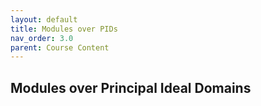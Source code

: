```yaml
---
layout: default
title: Modules over PIDs
nav_order: 3.0
parent: Course Content
---
```


## Modules over Principal Ideal Domains